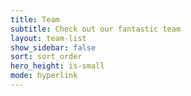 ```yaml
---
title: Team
subtitle: Check out our fantastic team
layout: team-list
show_sidebar: false
sort: sort_order
hero_height: is-small
mode: hyperlink
---
```


